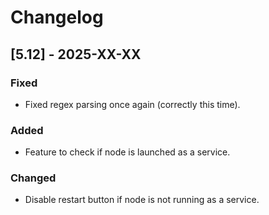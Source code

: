# Changelog

## [5.12] - 2025-XX-XX

### Fixed
- Fixed regex parsing once again (correctly this time).

### Added
- Feature to check if node is launched as a service.

### Changed
- Disable restart button if node is not running as a service.